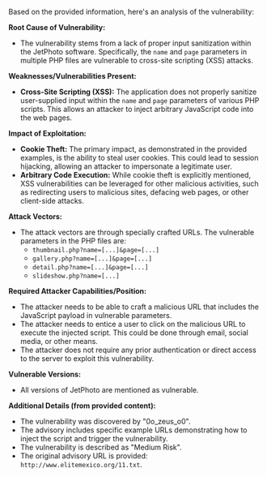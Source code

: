 Based on the provided information, here's an analysis of the vulnerability:

**Root Cause of Vulnerability:**

*   The vulnerability stems from a lack of proper input sanitization within the JetPhoto software. Specifically, the `name` and `page` parameters in multiple PHP files are vulnerable to cross-site scripting (XSS) attacks.

**Weaknesses/Vulnerabilities Present:**

*   **Cross-Site Scripting (XSS):** The application does not properly sanitize user-supplied input within the `name` and `page` parameters of various PHP scripts. This allows an attacker to inject arbitrary JavaScript code into the web pages.

**Impact of Exploitation:**

*   **Cookie Theft:**  The primary impact, as demonstrated in the provided examples, is the ability to steal user cookies. This could lead to session hijacking, allowing an attacker to impersonate a legitimate user.
*   **Arbitrary Code Execution:** While cookie theft is explicitly mentioned, XSS vulnerabilities can be leveraged for other malicious activities, such as redirecting users to malicious sites, defacing web pages, or other client-side attacks.

**Attack Vectors:**

*   The attack vectors are through specially crafted URLs. The vulnerable parameters in the PHP files are:
    *   `thumbnail.php?name=[...]&page=[...]`
    *   `gallery.php?name=[...]&page=[...]`
    *    `detail.php?name=[...]&page=[...]`
    *   `slideshow.php?name=[...]`

**Required Attacker Capabilities/Position:**

*   The attacker needs to be able to craft a malicious URL that includes the JavaScript payload in vulnerable parameters.
*   The attacker needs to entice a user to click on the malicious URL to execute the injected script. This could be done through email, social media, or other means.
*   The attacker does not require any prior authentication or direct access to the server to exploit this vulnerability.

**Vulnerable Versions:**

*   All versions of JetPhoto are mentioned as vulnerable.

**Additional Details (from provided content):**

*   The vulnerability was discovered by "0o_zeus_o0".
*   The advisory includes specific example URLs demonstrating how to inject the script and trigger the vulnerability.
*   The vulnerability is described as "Medium Risk".
*   The original advisory URL is provided: `http://www.elitemexico.org/11.txt`.